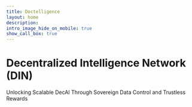 ```yaml
---
title: Doctelligence
layout: home
description: 
intro_image_hide_on_mobile: true
show_call_box: true
---
```


# Decentralized Intelligence Network (DIN)
Unlocking Scalable DecAI Through Sovereign Data Control and Trustless Rewards

